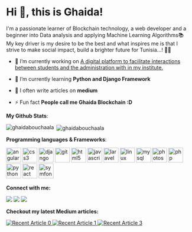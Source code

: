 <h1>Hi 👋, this is Ghaida!</h1>
<p>I'm a passionate learner of Blockchain technology, a web developer and a beginner into Data analysis and applying Machine Learning Algorithms📚 My key driver is my desire to be the best and what inspires me is that I strive to make social impact, build a brighter future for Tunisia...! 👑🤗</p>

<!--<p align="left"> <img src="https://komarev.com/ghpvc/?username=ghaidabouchaala" alt="ghaidabouchaala" /> </p>-->

- 🔭 I’m currently working on [A digital platform to facilitate interactions between students and the administration with in my institute.](https://romantic-fermi-a5e950.netlify.app/?fbclid=IwAR39-98eN1WfalPkacJWdg4OwtuKRaDcPEMXJXtqBsqRHO2Vzs92TtRZOGw)

- 🌱 I’m currently learning **Python and Django Framework**

- 📝 I often write articles on **medium**

- ⚡ Fun fact **People call me Ghaida Blockchain :D**

<b>My Github Stats</b>:
<p><img align="left" src="https://github-readme-stats.vercel.app/api/top-langs/?username=ghaidabouchaala&layout=compact&theme=calm" alt="ghaidabouchaala" /></p>

<p>&nbsp;<img align="center" src="https://github-readme-stats.vercel.app/api?username=ghaidabouchaala&show_icons=true&include_all_commits=True&count_private=True&theme=calm" alt="ghaidabouchaala"/></p>



<b>Programming languages & Frameworks</b>:
<p align="left">
<img src="https://devicons.github.io/devicon/devicon.git/icons/angularjs/angularjs-original.svg" alt="angularjs" width="40" height="40"/> 
<img src="https://devicons.github.io/devicon/devicon.git/icons/css3/css3-original-wordmark.svg" alt="css3" width="40" height="40"/> 
<img src="https://devicons.github.io/devicon/devicon.git/icons/django/django-original.svg" alt="django" width="40" height="40"/> 
<img src="https://www.vectorlogo.zone/logos/git-scm/git-scm-icon.svg" alt="git" width="40" height="40"/>
<img src="https://devicons.github.io/devicon/devicon.git/icons/html5/html5-original-wordmark.svg" alt="html5" width="40" height="40"/> <img src="https://devicons.github.io/devicon/devicon.git/icons/javascript/javascript-original.svg" alt="javascript" width="40" height="40"/> <img src="https://devicons.github.io/devicon/devicon.git/icons/laravel/laravel-plain-wordmark.svg" alt="laravel" width="40" height="40"/> <img src="https://devicons.github.io/devicon/devicon.git/icons/linux/linux-original.svg" alt="linux" width="40" height="40"/> <img src="https://devicons.github.io/devicon/devicon.git/icons/mysql/mysql-original-wordmark.svg" alt="mysql" width="40" height="40"/> <img src="https://devicons.github.io/devicon/devicon.git/icons/photoshop/photoshop-plain.svg" alt="photoshop" width="40" height="40"/> <img src="https://devicons.github.io/devicon/devicon.git/icons/php/php-original.svg" alt="php" width="40" height="40"/> <img src="https://devicons.github.io/devicon/devicon.git/icons/python/python-original.svg" alt="python" width="40" height="40"/> <img src="https://devicons.github.io/devicon/devicon.git/icons/react/react-original-wordmark.svg" alt="react" width="40" height="40"/> <img src="https://symfony.com/logos/symfony_black_03.svg" alt="symfony" width="40" height="40"/></p>





<b>Connect with me:</b>

<p align = "center">

[<img src="https://img.shields.io/badge/medium-%2312100E.svg?&style=for-the-badge&logo=medium&logoColor=white" />](https://medium.com/@ghaidabouchala)
[<img src="https://img.shields.io/badge/linkedin-%230077B5.svg?&style=for-the-badge&logo=linkedin&logoColor=white" />](https://linkedin.com/in/ghaida-bouchaala)
[<img src="https://img.shields.io/badge/facebook-%231877F2.svg?&style=for-the-badge&logo=facebook&logoColor=white" />](https://www.facebook.com/ghaida.bouchaala) 

</p>


<b>Checkout my latest Medium articles:</b> 

 <a target="_blank" href="https://github-readme-medium-recent-article.vercel.app/medium/@ghaidabouchala/0"><img src="https://github-readme-medium-recent-article.vercel.app/medium/@ghaidabouchala/0" alt="Recent Article 0"> 
<a target="_blank" href="https://github-readme-medium-recent-article.vercel.app/medium/@ghaidabouchala/1"><img src="https://github-readme-medium-recent-article.vercel.app/medium/@ghaidabouchala/1" alt="Recent Article 1"> 
<a target="_blank" href="https://github-readme-medium-recent-article.vercel.app/medium/@ghaidabouchala/3"><img src="https://github-readme-medium-recent-article.vercel.app/medium/@ghaidabouchala/3" alt="Recent Article 3"> 


